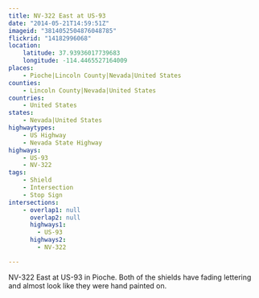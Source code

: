 ```yaml
---
title: NV-322 East at US-93
date: "2014-05-21T14:59:51Z"
imageid: "3814052504876048785"
flickrid: "14182996068"
location:
    latitude: 37.93936017739683
    longitude: -114.4465527164009
places:
    - Pioche|Lincoln County|Nevada|United States
counties:
    - Lincoln County|Nevada|United States
countries:
    - United States
states:
    - Nevada|United States
highwaytypes:
    - US Highway
    - Nevada State Highway
highways:
    - US-93
    - NV-322
tags:
    - Shield
    - Intersection
    - Stop Sign
intersections:
    - overlap1: null
      overlap2: null
      highways1:
        - US-93
      highways2:
        - NV-322

---
```

NV-322 East at US-93 in Pioche.  Both of the shields have fading lettering and almost look like they were hand painted on.